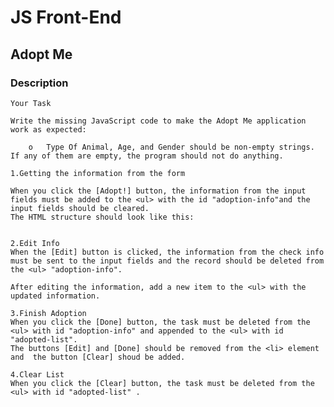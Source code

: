 # JS Front-End

## Adopt Me

### Description
    Your Task
    
    Write the missing JavaScript code to make the Adopt Me application work as expected:

        o	Type Of Animal, Age, and Gender should be non-empty strings. If any of them are empty, the program should not do anything.

    1.Getting the information from the form

    When you click the [Adopt!] button, the information from the input fields must be added to the <ul> with the id "adoption-info"and the input fields should be cleared.
    The HTML structure should look like this:
    
    
    2.Edit Info
    When the [Edit] button is clicked, the information from the check info must be sent to the input fields and the record should be deleted from the <ul> "adoption-info".
    
    After editing the information, add a new item to the <ul> with the updated information.
    
    3.Finish Adoption
    When you click the [Done] button, the task must be deleted from the <ul> with id "adoption-info" and appended to the <ul> with id "adopted-list".
    The buttons [Edit] and [Done] should be removed from the <li> element and  the button [Clear] shoud be added.
    
    4.Clear List
    When you click the [Clear] button, the task must be deleted from the <ul> with id "adopted-list" .
